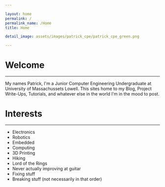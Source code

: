 ```yaml
---

layout: home
permalink: /
permalink_name: /Home
title: Home

detail_image: assets/images/patrick_cpe/patrick_cpe_green.png

---
```


# Welcome
---
My names Patrick, I'm a Junior Computer Engineering Undergraduate at University of Massachussets Lowell. This sites home to my Blog, Project Write-Ups, Tutorials, and whatever else in the world I'm in the mood to post.

# Interests
---
* Electronics
* Robotics
* Embedded
* Computing
* 3D Printing
* Hiking
* Lord of the Rings
* Never actually improving at guitar
* Fixing stuff
* Breaking stuff (not necessarily in that order)
